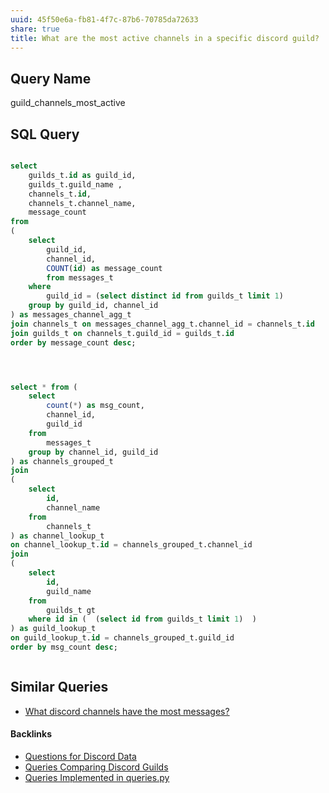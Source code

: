 ```yaml
---
uuid: 45f50e6a-fb81-4f7c-87b6-70785da72633
share: true
title: What are the most active channels in a specific discord guild?
---
```

## Query Name

guild_channels_most_active
## SQL Query

``` SQL

select
	guilds_t.id as guild_id,
	guilds_t.guild_name ,
	channels_t.id,
	channels_t.channel_name,
	message_count
from 
(
	select 
		guild_id,
		channel_id,
		COUNT(id) as message_count
		from messages_t
	where 
		guild_id = (select distinct id from guilds_t limit 1)
	group by guild_id, channel_id
) as messages_channel_agg_t
join channels_t on messages_channel_agg_t.channel_id = channels_t.id
join guilds_t on channels_t.guild_id = guilds_t.id
order by message_count desc;



```

``` sql


select * from ( 
	select 
		count(*) as msg_count,
		channel_id,
		guild_id
	from
		messages_t
	group by channel_id, guild_id
) as channels_grouped_t
join
(
	select
		id,
		channel_name
	from 
		channels_t
) as channel_lookup_t
on channel_lookup_t.id = channels_grouped_t.channel_id
join
(
	select
		id,
		guild_name
	from 
		guilds_t gt 
	where id in (  (select id from guilds_t limit 1)  )
) as guild_lookup_t
on guild_lookup_t.id = channels_grouped_t.guild_id
order by msg_count desc;



```

## Similar Queries

* [What discord channels have the most messages?](../8db17737-329a-485d-9f99-98dce3ec1462)


#### Backlinks

* [Questions for Discord Data](/46abc67b-bbe7-4800-82f5-f08d4c457ef0)
* [Queries Comparing Discord Guilds](/0c4bbdac-febf-4e8e-861f-c36ef88a71c9)
* [Queries Implemented in queries.py](/3a44d50b-0280-42f8-8fa0-6c15d4ffe161)